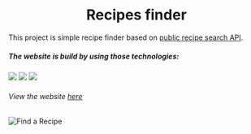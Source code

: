 <h1 align="center">Recipes finder</h1>

This project is simple recipe finder based on [public recipe search API](https://api.edamam.com/).

##### The website is build by using those technologies:
<p>
  <img src="https://img.shields.io/badge/JavaScript-F7DF1E?logo=javascript&logoColor=white&style=fle\at" />
  <img src="https://img.shields.io/badge/HTML-E34F26?logo=html&logoColor=white&style=flat" />
  <img src="https://img.shields.io/badge/CSS-1572B6?logo=css&logoColor=white&style=flat" />
</p>

###### View the website [here](https://recipe-finder-3ecb88.netlify.app)

![Find a Recipe](https://github.com/IMeytin/Recipes-finder/assets/139667513/12a528d8-0ab4-4b05-8c97-9f6a932070b0)
